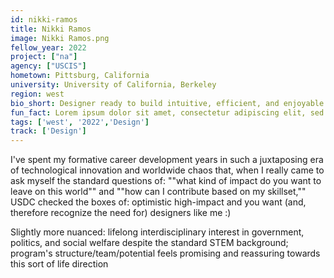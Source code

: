 ```yaml
---
id: nikki-ramos
title: Nikki Ramos
image: Nikki Ramos.png
fellow_year: 2022
project: ["na"]
agency: ["USCIS"]
hometown: Pittsburg, California
university: University of California, Berkeley
region: west
bio_short: Designer ready to build intuitive, efficient, and enjoyable products with impact. 
fun_fact: Lorem ipsum dolor sit amet, consectetur adipiscing elit, sed do eiusmod tempor incididunt ut labore et dolore magna aliqua. Ut quis nostrud laboris. nisi ut aliquip ex ea commodo consequat.
tags: ['west', '2022','Design']
track: ['Design']
---
```


I've spent my formative career development years in such a juxtaposing era of technological innovation and worldwide chaos that, when I really came to ask myself the standard questions of: ""what kind of impact do you want to leave on this world"" and ""how can I contribute based on my skillset,"" USDC checked the boxes of: optimistic high-impact and you want (and, therefore recognize the need for) designers like me :)  

Slightly more nuanced: lifelong interdisciplinary interest in government, politics, and social welfare despite the standard STEM background; program's structure/team/potential feels promising and reassuring towards this sort of life direction